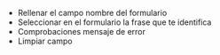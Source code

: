 * Rellenar el campo nombre del formulario <!-- .element: class="fragment" -->
* Seleccionar en el formulario la frase que te identifica <!-- .element: class="fragment" -->
* Comprobaciones mensaje de error <!-- .element: class="fragment" -->
* Limpiar campo <!-- .element: class="fragment" -->


